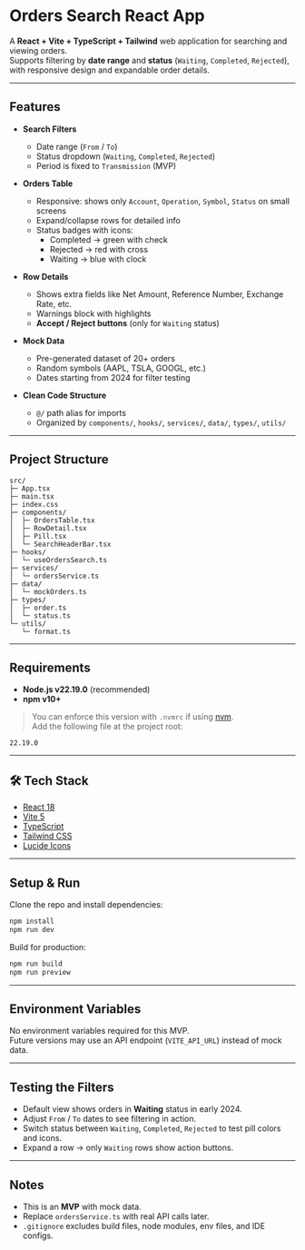 # Orders Search React App

A **React + Vite + TypeScript + Tailwind** web application for searching and viewing orders.  
Supports filtering by **date range** and **status** (`Waiting`, `Completed`, `Rejected`),  
with responsive design and expandable order details.

---

## Features

- **Search Filters**
  - Date range (`From` / `To`)
  - Status dropdown (`Waiting`, `Completed`, `Rejected`)
  - Period is fixed to `Transmission` (MVP)

- **Orders Table**
  - Responsive: shows only `Account`, `Operation`, `Symbol`, `Status` on small screens
  - Expand/collapse rows for detailed info
  - Status badges with icons:
    - Completed → green with check
    - Rejected → red with cross
    - Waiting → blue with clock

- **Row Details**
  - Shows extra fields like Net Amount, Reference Number, Exchange Rate, etc.
  - Warnings block with highlights
  - **Accept / Reject buttons** (only for `Waiting` status)

- **Mock Data**
  - Pre-generated dataset of 20+ orders
  - Random symbols (AAPL, TSLA, GOOGL, etc.)
  - Dates starting from 2024 for filter testing

- **Clean Code Structure**
  - `@/` path alias for imports
  - Organized by `components/`, `hooks/`, `services/`, `data/`, `types/`, `utils/`

---

## Project Structure

```
src/
├─ App.tsx
├─ main.tsx
├─ index.css
├─ components/
│  ├─ OrdersTable.tsx
│  ├─ RowDetail.tsx
│  ├─ Pill.tsx
│  └─ SearchHeaderBar.tsx
├─ hooks/
│  └─ useOrdersSearch.ts
├─ services/
│  └─ ordersService.ts
├─ data/
│  └─ mockOrders.ts
├─ types/
│  ├─ order.ts
│  └─ status.ts
└─ utils/
   └─ format.ts
```

---

## Requirements

- **Node.js v22.19.0** (recommended)  
- **npm v10+**

> You can enforce this version with `.nvmrc` if using [nvm](https://github.com/nvm-sh/nvm).  
> Add the following file at the project root:

```
22.19.0
```

---

## 🛠️ Tech Stack

- [React 18](https://reactjs.org/)  
- [Vite 5](https://vitejs.dev/)  
- [TypeScript](https://www.typescriptlang.org/)  
- [Tailwind CSS](https://tailwindcss.com/)  
- [Lucide Icons](https://lucide.dev/)  

---

## Setup & Run

Clone the repo and install dependencies:

```bash
npm install
npm run dev
```

Build for production:

```bash
npm run build
npm run preview
```

---

## Environment Variables

No environment variables required for this MVP.  
Future versions may use an API endpoint (`VITE_API_URL`) instead of mock data.

---

## Testing the Filters

- Default view shows orders in **Waiting** status in early 2024.  
- Adjust `From` / `To` dates to see filtering in action.  
- Switch status between `Waiting`, `Completed`, `Rejected` to test pill colors and icons.  
- Expand a row → only `Waiting` rows show action buttons.

---

## Notes

- This is an **MVP** with mock data.  
- Replace `ordersService.ts` with real API calls later.  
- `.gitignore` excludes build files, node modules, env files, and IDE configs.  
